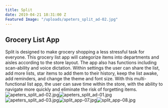 ```yaml
---
title: Split
date: 2019-04-21 18:31:00 Z
Featured Image: "/uploads/apeters_split_ad-02.jpg"
---
```


## Grocery List App

Split is designed to make grocery shopping a less stressful task for everyone. This grocery list app will categorize items into departments and aisles according to the store layout. The app also has functions including scan-ability and voice dictation. Within settings the user can share the list, add more lists, star items to add them to their history, keep the list awake, add reminders, and change the theme and font size. With this multi-functional list app, the user can save time within the store, with the ability to navigate more quickly and eliminate the risk of forgetting items.![apeters_split_ad-02.jpg](/uploads/apeters_split_ad-02.jpg)![apeters_split_ad-01.jpg](/uploads/apeters_split_ad-01.jpg)![apeters_split_ad-03.jpg](/uploads/apeters_split_ad-03.jpg)![split_app-07.jpg](/uploads/split_app-07.jpg)![split_app-08.jpg](/uploads/split_app-08.jpg)